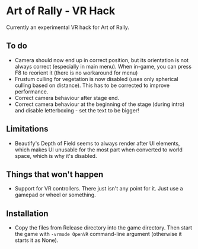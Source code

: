 Art of Rally - VR Hack
============
Currently an experimental VR hack for Art of Rally.

To do
--------
* Camera should now end up in correct position, but its orientation is not always correct (especially in main menu). When in-game, you can press F8 to reorient it (there is no workaround for menu)
* Frustum culling for vegetation is now disabled (uses only spherical culling based on distance). This has to be corrected to improve performance.
* Correct camera behaviour after stage end.
* Correct camera behaviour at the beginning of the stage (during intro) and disable letterboxing - set the text to be bigger!

Limitations
--------
* Beautify's Depth of Field seems to always render after UI elements, which makes UI unusable for the most part when converted to world space, which is why it's disabled.

Things that won't happen
--------
* Support for VR controllers. There just isn't any point for it. Just use a gamepad or wheel or something.

Installation
--------
* Copy the files from Release directory into the game directory. Then start the game with ```-vrmode OpenVR``` command-line argument (otherwise it starts it as None).
